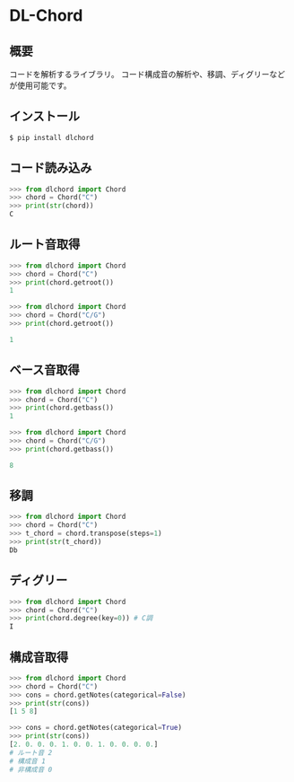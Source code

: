 # DL-Chord

## 概要
コードを解析するライブラリ。
コード構成音の解析や、移調、ディグリーなどが使用可能です。

## インストール
```sh
$ pip install dlchord
```

## コード読み込み
```python
>>> from dlchord import Chord
>>> chord = Chord("C")
>>> print(str(chord))
C
```

## ルート音取得
```python
>>> from dlchord import Chord
>>> chord = Chord("C")
>>> print(chord.getroot())
1

>>> from dlchord import Chord
>>> chord = Chord("C/G")
>>> print(chord.getroot())

1
```

## ベース音取得
```python
>>> from dlchord import Chord
>>> chord = Chord("C")
>>> print(chord.getbass())
1

>>> from dlchord import Chord
>>> chord = Chord("C/G")
>>> print(chord.getbass())

8
```


## 移調
```python
>>> from dlchord import Chord
>>> chord = Chord("C")
>>> t_chord = chord.transpose(steps=1)
>>> print(str(t_chord))
Db
```

## ディグリー
```python
>>> from dlchord import Chord
>>> chord = Chord("C")
>>> print(chord.degree(key=0)) # C調
I
```


## 構成音取得
```python
>>> from dlchord import Chord
>>> chord = Chord("C")
>>> cons = chord.getNotes(categorical=False)
>>> print(str(cons))
[1 5 8]

>>> cons = chord.getNotes(categorical=True)
>>> print(str(cons))
[2. 0. 0. 0. 1. 0. 0. 1. 0. 0. 0. 0.]
# ルート音 2
# 構成音 1
# 非構成音 0
```
